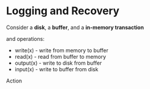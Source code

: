 # Logging and Recovery
Consider a **disk**, a **buffer**, and a **in-memory transaction**

and operations:
- write(x) - write from memory to buffer
- read(x) - read from buffer to memory
- output(x) - write to disk from buffer
- input(x) - write to buffer from disk

Action 
<!--stackedit_data:
eyJoaXN0b3J5IjpbODY3MDg5MTk0LDYyNjY2NzA0NywtMTc4MT
EwMTg1N119
-->